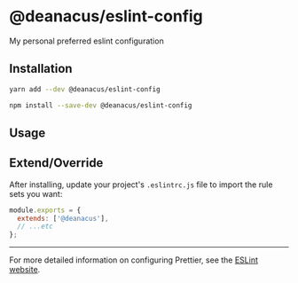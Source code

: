 # @deanacus/eslint-config

My personal preferred eslint configuration

## Installation

```sh
yarn add --dev @deanacus/eslint-config
```

```sh
npm install --save-dev @deanacus/eslint-config
```

## Usage

## Extend/Override

After installing, update your project's `.eslintrc.js` file to import the rule
sets you want:

```js
module.exports = {
  extends: ['@deanacus'],
  // ...etc
};
```

---

For more detailed information on configuring Prettier, see the
[ESLint website](https://eslint.org).
